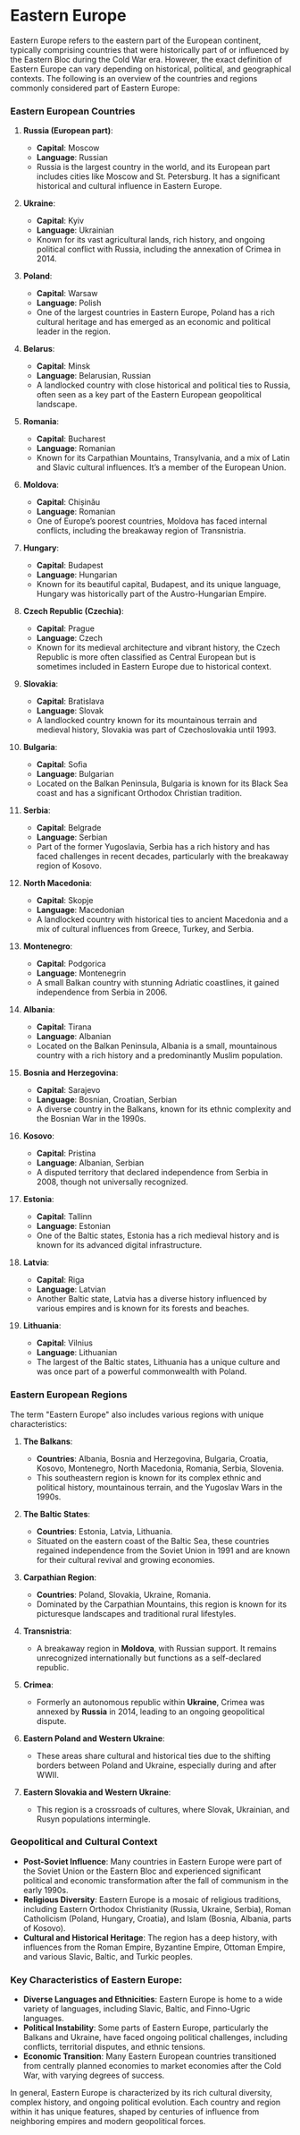 # Eastern Europe

Eastern Europe refers to the eastern part of the European continent, typically comprising countries that were historically part of or influenced by the Eastern Bloc during the Cold War era. However, the exact definition of Eastern Europe can vary depending on historical, political, and geographical contexts. The following is an overview of the countries and regions commonly considered part of Eastern Europe:

### **Eastern European Countries**

1. **Russia (European part)**:
   - **Capital**: Moscow
   - **Language**: Russian
   - Russia is the largest country in the world, and its European part includes cities like Moscow and St. Petersburg. It has a significant historical and cultural influence in Eastern Europe.

2. **Ukraine**:
   - **Capital**: Kyiv
   - **Language**: Ukrainian
   - Known for its vast agricultural lands, rich history, and ongoing political conflict with Russia, including the annexation of Crimea in 2014.

3. **Poland**:
   - **Capital**: Warsaw
   - **Language**: Polish
   - One of the largest countries in Eastern Europe, Poland has a rich cultural heritage and has emerged as an economic and political leader in the region.

4. **Belarus**:
   - **Capital**: Minsk
   - **Language**: Belarusian, Russian
   - A landlocked country with close historical and political ties to Russia, often seen as a key part of the Eastern European geopolitical landscape.

5. **Romania**:
   - **Capital**: Bucharest
   - **Language**: Romanian
   - Known for its Carpathian Mountains, Transylvania, and a mix of Latin and Slavic cultural influences. It’s a member of the European Union.

6. **Moldova**:
   - **Capital**: Chișinău
   - **Language**: Romanian
   - One of Europe’s poorest countries, Moldova has faced internal conflicts, including the breakaway region of Transnistria.

7. **Hungary**:
   - **Capital**: Budapest
   - **Language**: Hungarian
   - Known for its beautiful capital, Budapest, and its unique language, Hungary was historically part of the Austro-Hungarian Empire.

8. **Czech Republic (Czechia)**:
   - **Capital**: Prague
   - **Language**: Czech
   - Known for its medieval architecture and vibrant history, the Czech Republic is more often classified as Central European but is sometimes included in Eastern Europe due to historical context.

9. **Slovakia**:
   - **Capital**: Bratislava
   - **Language**: Slovak
   - A landlocked country known for its mountainous terrain and medieval history, Slovakia was part of Czechoslovakia until 1993.

10. **Bulgaria**:
    - **Capital**: Sofia
    - **Language**: Bulgarian
    - Located on the Balkan Peninsula, Bulgaria is known for its Black Sea coast and has a significant Orthodox Christian tradition.

11. **Serbia**:
    - **Capital**: Belgrade
    - **Language**: Serbian
    - Part of the former Yugoslavia, Serbia has a rich history and has faced challenges in recent decades, particularly with the breakaway region of Kosovo.

12. **North Macedonia**:
    - **Capital**: Skopje
    - **Language**: Macedonian
    - A landlocked country with historical ties to ancient Macedonia and a mix of cultural influences from Greece, Turkey, and Serbia.

13. **Montenegro**:
    - **Capital**: Podgorica
    - **Language**: Montenegrin
    - A small Balkan country with stunning Adriatic coastlines, it gained independence from Serbia in 2006.

14. **Albania**:
    - **Capital**: Tirana
    - **Language**: Albanian
    - Located on the Balkan Peninsula, Albania is a small, mountainous country with a rich history and a predominantly Muslim population.

15. **Bosnia and Herzegovina**:
    - **Capital**: Sarajevo
    - **Language**: Bosnian, Croatian, Serbian
    - A diverse country in the Balkans, known for its ethnic complexity and the Bosnian War in the 1990s.

16. **Kosovo**:
    - **Capital**: Pristina
    - **Language**: Albanian, Serbian
    - A disputed territory that declared independence from Serbia in 2008, though not universally recognized.

17. **Estonia**:
    - **Capital**: Tallinn
    - **Language**: Estonian
    - One of the Baltic states, Estonia has a rich medieval history and is known for its advanced digital infrastructure.

18. **Latvia**:
    - **Capital**: Riga
    - **Language**: Latvian
    - Another Baltic state, Latvia has a diverse history influenced by various empires and is known for its forests and beaches.

19. **Lithuania**:
    - **Capital**: Vilnius
    - **Language**: Lithuanian
    - The largest of the Baltic states, Lithuania has a unique culture and was once part of a powerful commonwealth with Poland.

### **Eastern European Regions**
The term "Eastern Europe" also includes various regions with unique characteristics:

1. **The Balkans**:
   - **Countries**: Albania, Bosnia and Herzegovina, Bulgaria, Croatia, Kosovo, Montenegro, North Macedonia, Romania, Serbia, Slovenia.
   - This southeastern region is known for its complex ethnic and political history, mountainous terrain, and the Yugoslav Wars in the 1990s.

2. **The Baltic States**:
   - **Countries**: Estonia, Latvia, Lithuania.
   - Situated on the eastern coast of the Baltic Sea, these countries regained independence from the Soviet Union in 1991 and are known for their cultural revival and growing economies.

3. **Carpathian Region**:
   - **Countries**: Poland, Slovakia, Ukraine, Romania.
   - Dominated by the Carpathian Mountains, this region is known for its picturesque landscapes and traditional rural lifestyles.

4. **Transnistria**:
   - A breakaway region in **Moldova**, with Russian support. It remains unrecognized internationally but functions as a self-declared republic.

5. **Crimea**:
   - Formerly an autonomous republic within **Ukraine**, Crimea was annexed by **Russia** in 2014, leading to an ongoing geopolitical dispute.

6. **Eastern Poland and Western Ukraine**:
   - These areas share cultural and historical ties due to the shifting borders between Poland and Ukraine, especially during and after WWII.

7. **Eastern Slovakia and Western Ukraine**:
   - This region is a crossroads of cultures, where Slovak, Ukrainian, and Rusyn populations intermingle.

### **Geopolitical and Cultural Context**
- **Post-Soviet Influence**: Many countries in Eastern Europe were part of the Soviet Union or the Eastern Bloc and experienced significant political and economic transformation after the fall of communism in the early 1990s.
- **Religious Diversity**: Eastern Europe is a mosaic of religious traditions, including Eastern Orthodox Christianity (Russia, Ukraine, Serbia), Roman Catholicism (Poland, Hungary, Croatia), and Islam (Bosnia, Albania, parts of Kosovo).
- **Cultural and Historical Heritage**: The region has a deep history, with influences from the Roman Empire, Byzantine Empire, Ottoman Empire, and various Slavic, Baltic, and Turkic peoples.

### **Key Characteristics of Eastern Europe**:
- **Diverse Languages and Ethnicities**: Eastern Europe is home to a wide variety of languages, including Slavic, Baltic, and Finno-Ugric languages.
- **Political Instability**: Some parts of Eastern Europe, particularly the Balkans and Ukraine, have faced ongoing political challenges, including conflicts, territorial disputes, and ethnic tensions.
- **Economic Transition**: Many Eastern European countries transitioned from centrally planned economies to market economies after the Cold War, with varying degrees of success.

In general, Eastern Europe is characterized by its rich cultural diversity, complex history, and ongoing political evolution. Each country and region within it has unique features, shaped by centuries of influence from neighboring empires and modern geopolitical forces.
